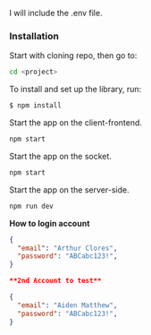 I will include the .env file.

### Installation

Start with cloning repo, then go to:

```bash
cd <project>
```

To install and set up the library, run:
```bash
$ npm install
```

Start the app on the client-frontend.
```bash
npm start
```
Start the app on the socket.
```bash
npm start
```

Start the app on the server-side.
```bash
npm run dev
```

**How to login account**

```json
{
  "email": "Arthur Clores",
  "password": "ABCabc123!",
}

**2nd Account to test**

{
  "email": "Aiden Matthew",
  "password": "ABCabc123!",
}


